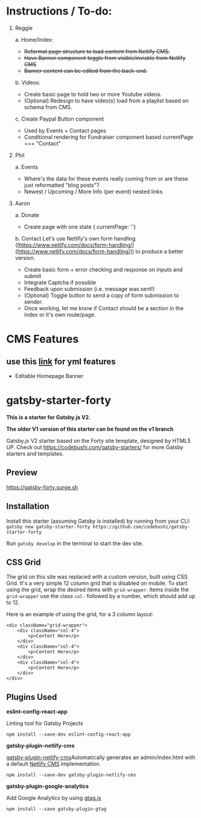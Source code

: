 # Instructions / To-do:

1. Reggie

   a. Home/Index:

   - ~~Reformat page structure to load content from Netlify CMS.~~
   - ~~Have Banner component toggle from visible/invisble from Netlify CMS~~
   - ~~Banner content can be edited from the back-end.<br/>~~

   b. Videos:

   - Create basic page to hold two or more Youtube videos.
   - (Optional) Redesign to have video(s) load from a playlist based on schema from CMS.<br/>

   c. Create Paypal Button component

   - Used by Events + Contact pages
   - Conditional rendering for Fundraiser component based currentPage === "Contact"<br/>

2) Phil

   a. Events

   - Where's the data for these events really coming from or are these just reformatted "blog posts"?
   - Newest / Upcoming / More Info (per event) nested links

3) Aaron

   a. Donate

   - Create page with one state { currentPage: ''}<br/>

   b. Contact
   Let's use Netlify's own form handling ([https://www.netlify.com/docs/form-handling/](https://www.netlify.com/docs/form-handling/)) to produce a better version.<br/>

   - Create basic form + error checking and response on inputs and submit
   - Integrate Captcha if possible
   - Feedback upon submission (i.e. message was sent!)
   - (Optional) Toggle button to send a copy of form submission to sender.
   - Once working, let me know if Contact should be a section in the index or it's own route/page.

# CMS Features
## use this [link](https://github.com/netlify-templates/gatsby-starter-netlify-cms/blob/master/static/admin/config.yml) for yml features

- Editable Homepage Banner

# gatsby-starter-forty

**This is a starter for Gatsby.js V2.**

**The older V1 version of this starter can be found on the v1 branch**

Gatsby.js V2 starter based on the Forty site template, designed by HTML5 UP. Check out https://codebushi.com/gatsby-starters/ for more Gatsby starters and templates.

## Preview

https://gatsby-forty.surge.sh

## Installation

Install this starter (assuming Gatsby is installed) by running from your CLI:
<br/>
`gatsby new gatsby-starter-forty https://github.com/codebushi/gatsby-starter-forty`

Run `gatsby develop` in the terminal to start the dev site.

## CSS Grid

The grid on this site was replaced with a custom version, built using CSS Grid. It's a very simple 12 column grid that is disabled on mobile. To start using the grid, wrap the desired items with `grid-wrapper`. Items inside the `grid-wrapper` use the class `col-` followed by a number, which should add up to 12.

Here is an example of using the grid, for a 3 column layout:

```
<div className="grid-wrapper">
    <div className="col-4">
        <p>Content Here</p>
    </div>
    <div className="col-4">
        <p>Content Here</p>
    </div>
    <div className="col-4">
        <p>Content Here</p>
    </div>
</div>
```

## Plugins Used

**eslint-config-react-app**

Linting tool for Gatsby Projects

`npm install --save-dev eslint-config-react-app`

**gatsby-plugin-netlify-cms**

[gatsby-plugin-netlify-cms](https://www.gatsbyjs.org/packages/gatsby-plugin-netlify-cms/)Automatically generates an admin/index.html with a default [Netlify CMS](https://www.netlifycms.org/) implementation.

`npm install --save-dev gatsby-plugin-netlify-cms`

**gatsby-plugin-google-analytics**

Add Google Analytics by using [gtag.js](https://developers.google.com/analytics/devguides/collection/gtagjs/)

`npm install --save gatsby-plugin-gtag`
